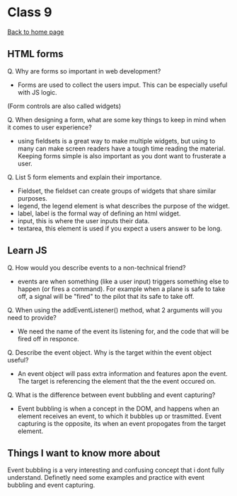 # Class 9

[Back to home page](../README.md)

## HTML forms

Q. Why are forms so important in web development?

- Forms are used to collect the users imput. This can be especially useful with JS logic.

(Form controls are also called widgets)

Q. When designing a form, what are some key things to keep in mind when it comes to user experience?

- using fieldsets is a great way to make multiple widgets, but using to many can make screen readers have a tough time reading the material. Keeping forms simple is also important as you dont want to frusterate a user.

Q. List 5 form elements and explain their importance.

- Fieldset, the fieldset can create groups of widgets that share similar purposes.
- legend, the legend element is what describes the purpose of the widget.
- label, label is the formal way of defining an html widget.
- input, this is where the user inputs their data.
- textarea, this element is used if you expect a users answer to be long.

## Learn JS

Q. How would you describe events to a non-technical friend?

- events are when something (like a user input) triggers something else to happen (or fires a command). For example when a plane is safe to take off, a signal will be "fired" to the pilot that its safe to take off.

Q. When using the addEventListener() method, what 2 arguments will you need to provide?

- We need the name of the event its listening for, and the code that will be fired off in responce.

Q. Describe the event object. Why is the target within the event object useful?

- An event object will pass extra information and features apon the event. The target is referencing the element that the the event occured on.

Q. What is the difference between event bubbling and event capturing?

- Event bubbling is when a concept in the DOM, and happens when an element receives an event, to which it bubbles up or trasmitted. Event capturing is the opposite, its when an event propogates from the target element.

## Things I want to know more about

Event bubbling is a very interesting and confusing concept that i dont fully understand. Definetly need some examples and practice with event bubbling and event capturing.